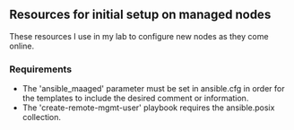 ## Resources for initial setup on managed nodes

These resources I use in my lab to configure new nodes as they come online.


### Requirements

* The 'ansible_maaged' parameter must be set in ansible.cfg in order for the templates to include the desired comment or information.
* The 'create-remote-mgmt-user' playbook requires the ansible.posix collection.
